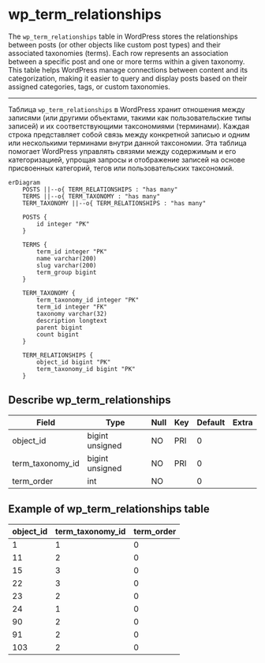 # wp_term_relationships

The `wp_term_relationships` table in WordPress stores the relationships between posts (or other objects like custom post types) and their associated taxonomies (terms). Each row represents an association between a specific post and one or more terms within a given taxonomy. This table helps WordPress manage connections between content and its categorization, making it easier to query and display posts based on their assigned categories, tags, or custom taxonomies.

---

Таблица `wp_term_relationships` в WordPress хранит отношения между записями (или другими объектами, такими как пользовательские типы записей) и их соответствующими таксономиями (терминами). Каждая строка представляет собой связь между конкретной записью и одним или несколькими терминами внутри данной таксономии. Эта таблица помогает WordPress управлять связями между содержимым и его категоризацией, упрощая запросы и отображение записей на основе присвоенных категорий, тегов или пользовательских таксономий.

```mermaid
erDiagram
    POSTS ||--o{ TERM_RELATIONSHIPS : "has many"
    TERMS ||--o{ TERM_TAXONOMY : "has many"
    TERM_TAXONOMY ||--o{ TERM_RELATIONSHIPS : "has many"

    POSTS {
        id integer "PK"
    }

    TERMS {
        term_id integer "PK"
        name varchar(200)
        slug varchar(200)
        term_group bigint
    }

    TERM_TAXONOMY {
        term_taxonomy_id integer "PK"
        term_id integer "FK"
        taxonomy varchar(32)
        description longtext
        parent bigint
        count bigint
    }

    TERM_RELATIONSHIPS {
        object_id bigint "PK"
        term_taxonomy_id bigint "PK"
    }
```

## Describe wp_term_relationships

| Field            | Type            | Null | Key | Default | Extra |
|------------------|-----------------|------|-----|---------|-------|
| object_id        | bigint unsigned | NO   | PRI | 0       |       |
| term_taxonomy_id | bigint unsigned | NO   | PRI | 0       |       |
| term_order       | int             | NO   |     | 0       |       |

## Example of wp_term_relationships table

| object_id | term_taxonomy_id | term_order |
|-----------|------------------|------------|
|         1 |                1 |          0 |
|        11 |                2 |          0 |
|        15 |                3 |          0 |
|        22 |                3 |          0 |
|        23 |                2 |          0 |
|        24 |                1 |          0 |
|        90 |                2 |          0 |
|        91 |                2 |          0 |
|       103 |                2 |          0 |

